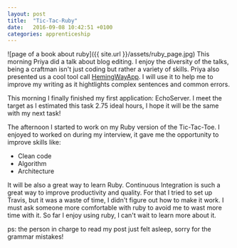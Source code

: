```yaml
---
layout: post
title:  "Tic-Tac-Ruby"
date:   2016-09-08 10:42:51 +0100
categories: apprenticeship
---
```


![page of a book about ruby]({{ site.url }}/assets/ruby_page.jpg)
This morning Priya did a talk about blog editing. I enjoy the diversity of the talks,
being a craftman isn't just coding but rather a variety of skills.
Priya also presented us a cool tool call [HemingWayApp](www.hemingwayapp.com).
I will use it to help me to improve my writing as it hightlights complex sentences and common errors.

This morning I finally finished my first application: EchoServer.
I meet the target as I estimated this task 2.75 ideal hours, I hope it will be the same with my next task!

The afternoon I started to work on my Ruby version of the Tic-Tac-Toe. I enjoyed to worked on during my interview, it gave me the opportunity to improve skills like:

- Clean code
- Algorithm
- Architecture

It will be also a great way to learn Ruby.
Continuous Integration is such a great way to improve productivity and quality.
For that I tried to set up Travis, but it was a waste of time, I didn't figure out how to make it work.
I must ask someone more comfortable with ruby to avoid me to wast more time with it.
So far I enjoy using ruby, I can't wait to learn more about it.


ps: the person in charge to read my post just felt asleep, sorry for the grammar mistakes!
